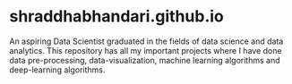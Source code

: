 # shraddhabhandari.github.io
An aspiring Data Scientist graduated in the fields of data science and data analytics. This repository has all my important projects where I have done data pre-processing, data-visualization, machine learning algorithms and deep-learning algorithms.
